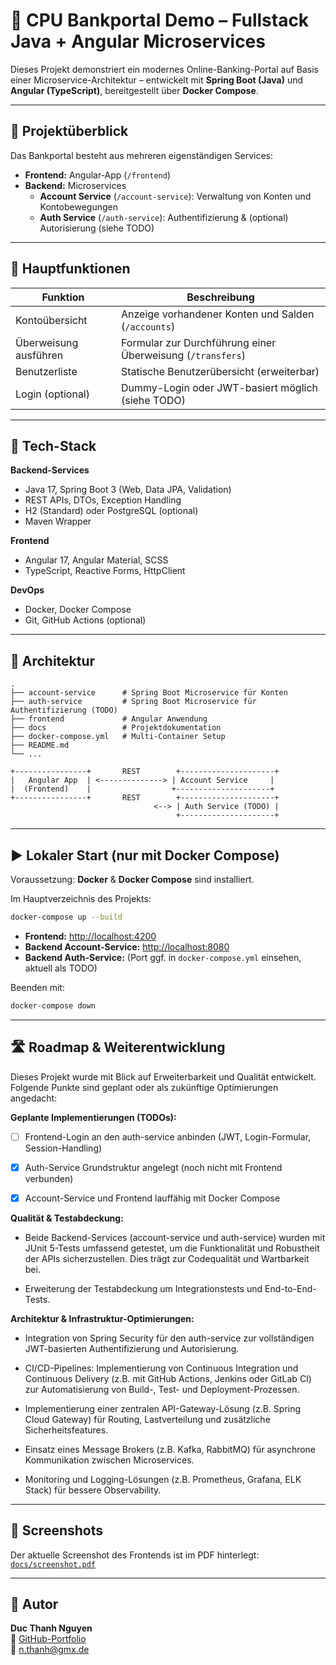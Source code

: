 # 💼 CPU Bankportal Demo – Fullstack Java + Angular Microservices

Dieses Projekt demonstriert ein modernes Online-Banking-Portal auf Basis einer Microservice-Architektur – entwickelt mit **Spring Boot (Java)** und **Angular (TypeScript)**, bereitgestellt über **Docker Compose**.

---

## 🚀 Projektüberblick

Das Bankportal besteht aus mehreren eigenständigen Services:

- **Frontend:** Angular-App (`/frontend`)
- **Backend:** Microservices
  - **Account Service** (`/account-service`): Verwaltung von Konten und Kontobewegungen
  - **Auth Service** (`/auth-service`): Authentifizierung & (optional) Autorisierung (siehe TODO)

---

## 🏦 Hauptfunktionen

| Funktion               | Beschreibung                                                |
|------------------------|------------------------------------------------------------|
| Kontoübersicht         | Anzeige vorhandener Konten und Salden (`/accounts`)         |
| Überweisung ausführen  | Formular zur Durchführung einer Überweisung (`/transfers`)  |
| Benutzerliste          | Statische Benutzerübersicht (erweiterbar)                   |
| Login (optional)       | Dummy-Login oder JWT-basiert möglich (siehe TODO)           |

---

## 🧰 Tech-Stack

**Backend-Services**
- Java 17, Spring Boot 3 (Web, Data JPA, Validation)
- REST APIs, DTOs, Exception Handling
- H2 (Standard) oder PostgreSQL (optional)
- Maven Wrapper

**Frontend**
- Angular 17, Angular Material, SCSS
- TypeScript, Reactive Forms, HttpClient

**DevOps**
- Docker, Docker Compose
- Git, GitHub Actions (optional)

---

## 🧪 Architektur

```text
.
├── account-service      # Spring Boot Microservice für Konten
├── auth-service         # Spring Boot Microservice für Authentifizierung (TODO)
├── frontend             # Angular Anwendung
├── docs                 # Projektdokumentation
├── docker-compose.yml   # Multi-Container Setup
├── README.md
└── ...
```

```text
+----------------+       REST        +---------------------+
|   Angular App  | <--------------> | Account Service     |
|  (Frontend)    |                  +---------------------+
+----------------+       REST        +---------------------+
                                <--> | Auth Service (TODO) |
                                     +---------------------+
```

---

## ▶️ Lokaler Start (nur mit Docker Compose)

Voraussetzung: **Docker** & **Docker Compose** sind installiert.

Im Hauptverzeichnis des Projekts:

```bash
docker-compose up --build
```

- **Frontend:** [http://localhost:4200](http://localhost:4200)
- **Backend Account-Service:** [http://localhost:8080](http://localhost:8080)
- **Backend Auth-Service:** (Port ggf. in `docker-compose.yml` einsehen, aktuell als TODO)

Beenden mit:

```bash
docker-compose down
```

---

## 🛣️ Roadmap & Weiterentwicklung
Dieses Projekt wurde mit Blick auf Erweiterbarkeit und Qualität entwickelt. Folgende Punkte sind geplant oder als zukünftige Optimierungen angedacht:

**Geplante Implementierungen (TODOs):**

- [ ] Frontend-Login an den auth-service anbinden (JWT, Login-Formular, Session-Handling)

- [x] Auth-Service Grundstruktur angelegt (noch nicht mit Frontend verbunden)

- [x] Account-Service und Frontend lauffähig mit Docker Compose

**Qualität & Testabdeckung:**

- Beide Backend-Services (account-service und auth-service) wurden mit JUnit 5-Tests umfassend getestet, um die Funktionalität und Robustheit der APIs sicherzustellen. Dies trägt zur Codequalität und Wartbarkeit bei.

- Erweiterung der Testabdeckung um Integrationstests und End-to-End-Tests.

**Architektur & Infrastruktur-Optimierungen:**

- Integration von Spring Security für den auth-service zur vollständigen JWT-basierten Authentifizierung und Autorisierung.
  
- CI/CD-Pipelines: Implementierung von Continuous Integration und Continuous Delivery (z.B. mit GitHub Actions, Jenkins oder GitLab CI) zur Automatisierung von Build-, Test- und Deployment-Prozessen.

- Implementierung einer zentralen API-Gateway-Lösung (z.B. Spring Cloud Gateway) für Routing, Lastverteilung und zusätzliche Sicherheitsfeatures.

- Einsatz eines Message Brokers (z.B. Kafka, RabbitMQ) für asynchrone Kommunikation zwischen Microservices.

- Monitoring und Logging-Lösungen (z.B. Prometheus, Grafana, ELK Stack) für bessere Observability.

---

## 📸 Screenshots

Der aktuelle Screenshot des Frontends ist im PDF hinterlegt:  
[`docs/screenshot.pdf`](docs/screenshot.pdf)

---


## 👤 Autor

**Duc Thanh Nguyen**  
🔗 [GitHub-Portfolio](https://github.com/thanhtuanh/bewerbung)  
📧 [n.thanh@gmx.de](mailto:n.thanh@gmx.de)
